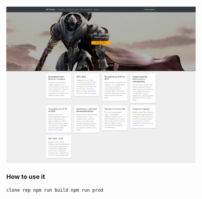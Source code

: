 ![Screenshot](/screen.png?raw=true "Screenshot")

### How to use it
`
clone rep
npm run build
npm run prod
`